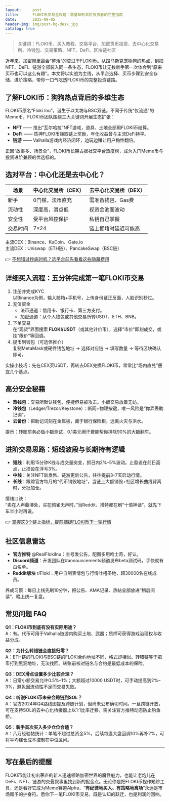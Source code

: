 ```yaml
---
layout:     post
title:      FLOKI币交易全攻略：零基础到高阶投资者的完整指南
date:       2025-09-05
header-img: img/post-bg-desk.jpg
catalog: true
---
```


> 关键词：FLOKI币、买入教程、交易平台、加密货币投资、去中心化交易所、冷钱包、交易策略、NFT、DeFi、区块链社区

近年来，加密圈里最会“整活”的莫过于FLOKI币。从蹭马斯克宠物狗的热点，到把NFT、DeFi、链游全部装入同一条生态，FLOKI币让无数新手第一次体会到“原来买币也可以这么有趣”。本文将以实战为主线，从平台选择、买币步骤到安全存储、进阶策略，带你一口气吃透FLOKI币的完整投资链路。

## 了解FLOKI币：狗狗热点背后的多维生态

FLOKI币原名“Floki Inu”，诞生于以太坊与BSC双链。不同于传统“仅流通”的Meme币，FLOKI币团队围绕三大关键词开展生态扩张：  
- **NFT** —— 推出“瓦尔哈拉”NFT游戏，道具、土地全部用FLOKI币结算。  
- **DeFi** —— 质押FLOKI币赚取链上奖励，年化收益曾与主流DeFi持平。  
- **链游** —— Valhalla游戏内经济闭环，边玩边赚让用户黏性翻倍。  

正因“故事多、场景全”，FLOKI币长期占据社交平台热度榜，成为入门Meme币与投资进阶兼顾的优选标的。

## 选对平台：中心化还是去中心化？

| 场景         | 中心化交易所（CEX） | 去中心化交易所（DEX） |
|--------------|----------------------|------------------------|
| 新手         | 0门槛，法币直充      | 需准备钱包、Gas费      |
| 流动性       | 深度高，滑点低       | 视资金池而波动          |
| 安全性       | 受平台风控保护       | 私钥自己掌握            |
| 交易时间     | 7×24                 | 链上拥堵时延迟可能高    |

主流CEX：Binance、KuCoin、Gate.io  
主流DEX：Uniswap（ETH链）、PancakeSwap（BSC链）

👉 [不想错过抄底时机？选平台前先看看这些隐藏费用](https://okxdog.com/)

## 详细买入流程：五分钟完成第一笔FLOKI币交易

1. 注册并完成KYC  
   以Binance为例，输入邮箱+手机号，上传身份证正反面，人脸识别秒过。  
2. 充值资金  
   - 法币通道：信用卡、银行卡、第三方支付。  
   - 加密通道：从个人钱包或其他交易所转USDT、ETH、BNB。  
3. 下单交易  
   在“现货”界面搜索 **FLOKI/USDT**（或其他计价币），选择“市价”即刻成交，或挂“限价”等回调。  
4. 提币到钱包（可选但推介）  
   复制MetaMask或硬件钱包地址 → 选择对应链 → 填写数量 → 等待区块确认即可。

实操小技巧：先在CEX买USDT，再转去DEX兑换FLOKI币，常常比“场内直兑”便宜几个基点。

## 高分安全秘籍

- **热钱包**：交易所默认钱包，便捷但易被攻击。小额交易放着无妨。  
- **冷钱包**（Ledger/Trezor/Keystone）：断网+物理按键，唯一风险是“你弄丢助记词”。  
- **云备份**：把助记词刻在金属板，藏于银行保险柜，远离火灾与洪水。  

提示：转账前务必做小额测试，0.1美元擦汗费能帮你排除90%的大额翻车。

## 进阶交易思路：短线波段与长期持有逻辑

- **短线**：利用15分钟K线与成交量突变，抓日内2%–5%波动。止盈设在前日高点，止损设在浮亏3%。  
- **中线**：关注NFT新发售、链游更新公告，往往提前3–7天启动行情。  
- **长线**：跟踪官方每月的“代币销毁地址”，当链上大额销毁+社区增长曲线背离时，分批加仓。

情绪口诀：  
“卖在人声鼎沸处，买在鸦雀无声时。”当Reddit、推特都在刷“十倍神话”，就先下车半小时再说。

👉 [掌握这3个链上指标，提前捕捉FLOKI币下一轮行情](https://okxdog.com/)

## 社区信息雷达

- **官方推特** @RealFlokiInu：主号发公告，配图多用哈士奇，好认。  
- **Discord频道**：开发团队在#announcements频道发布beta测试码，手快就有白名单。  
- **Reddit版块** r/Floki：用户自制表情包与行情吐槽圣地，超30000名在线成员。  

养成习惯：每日上线先刷10分钟，把公告、AMA记录、热帖全部放进“稍后阅读”，晚上统一复盘。

## 常见问题 FAQ

**Q1：FLOKI币到底有没有实际用途？**  
A：有。代币可用于Valhalla链游内购买土地、武器；质押可获得游戏治理权与收益分成。

**Q2：为什么转错链会直接归零？**  
A：ETH链的FLOKI与BSC链的FLOKI合约地址不同，格式却相似。转错链等于把币打到黑洞地址，无法找回。转账前核对链名与合约是最低成本的保险。

**Q3：DEX滑点设置多少比较合理？**  
A：日常小额交易允许0.5%–1%；大额超过10000 USDT时，可手动提高到2%–3%，避免因流动性不足而交易失败。

**Q4：听说FLOKI币未来会跨链到SOL？**  
A：官方2024年Q4路线图提及跨链计划，但尚未公布确切时间。一旦跨链开放，可在支持SOL的去中心化桥接器上以1:1比率迁移，需关注官方推特动态防止钓鱼桥。

**Q5：新手首次买入多少仓位合适？**  
A：八万经验帖统计：单笔不超过总资金5%，后续每逢大盘回调10%再补2%，可将平均建仓成本控制在中位区间。

---

## 写在最后的提醒

FLOKI币能让初出茅庐的新人迅速领略加密世界的魔性魅力，也能让老炮儿在DeFi、NFT、链游的交叠叙事里找到新的掘金点。无论你是把FLOKI币视作短炒工具，还是看好它成为Meme赛道Alpha，“**有纪律地买入、有策略地离场**”永远是市场赠予的护身符。愿你下一笔FLOKI币交易，既是认知的跃迁，也是利润的回响。